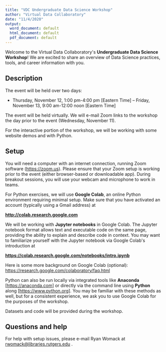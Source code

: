 ```yaml
---
title: "VDC Undergraduate Data Science Workshop"
author: "Virtual Data Collaboratory"
date: "11/4/2020"
output:
  word_document: default
  html_document: default
  pdf_document: default
---
```


Welcome to the Virtual Data Collaboratory's **Undergraduate Data Science Workshop**!  We are excited to share an overview of Data Science practices, tools, and career information with you.

## Description

The event will be held over two days:
- Thursday, November 12, 1:00 pm-4:00 pm [Eastern Time]
– Friday, November 13, 9:00 am-12:00 noon [Eastern Time]

The event will be held virtually.  We will e-mail Zoom links to the workshop the day prior to the event (Wednesday, November 11).

For the interactive portion of the workshop, we will be working with some website demos and with Python.

## Setup

You will need a computer with an internet connection, running Zoom software (<https://zoom.us>).  Please ensure that your Zoom setup is working prior to the event (either browser-based or downloadable app).  During breakout sessions, you will use your webcam and microphone to work in teams.

For Python exercises, we will use **Google Colab**, an online Python environment requiring minimal setup.  Make sure that you have activated an account (typically using a Gmail address) at 

 **<http://colab.research.google.com>**
 
 We will be working with **Jupyter notebooks** in Google Colab. The Jupyter notebook format allows text and executable code on the same page, providing the ability to explain and describe code in context.  You may want to familiarize yourself with the Jupyter notebook via Google Colab's introduction at 
 
 **<https://colab.research.google.com/notebooks/intro.ipynb>**

Here is some more background on Google Colab (optional):
<https://research.google.com/colaboratory/faq.html>

Python can also be run locally via integrated tools like **Anaconda** [<https://anaconda.com>] or directly via the command line using **Python** along [<https://www.python.org>].  You may be familiar with these methods as well, but for a consistent experience, we ask you to use Google Colab for the purposes of the workshop.

Datasets and code will be provided during the workshop. 

## Questions and help

For help with setup issues, please e-mail Ryan Womack at
rwomack@libraries.rutgers.edu .


